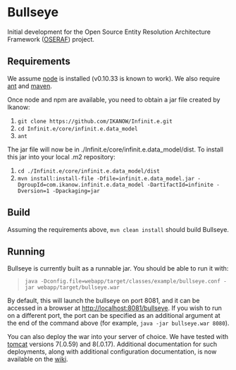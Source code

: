 # Bullseye

Initial development for the Open Source Entity Resolution Architecture Framework ([OSERAF](https://groups.google.com/forum/#!forum/oseraf)) project.

## Requirements

We assume [node](http://nodejs.org/download/) is installed (v0.10.33 is known to work).
We also require [ant](http://ant.apache.org/) and [maven](https://maven.apache.org/).

Once node and npm are available, you need to obtain a jar file created by Ikanow:

1. `git clone https://github.com/IKANOW/Infinit.e.git`
2. `cd Infinit.e/core/infinit.e.data_model`
3. `ant`

The jar file will now be in ./Infinit.e/core/infinit.e.data_model/dist.
To install this jar into your local .m2 repository:

1. `cd ./Infinit.e/core/infinit.e.data_model/dist`
2. `mvn install:install-file -Dfile=infinit.e.data_model.jar -DgroupId=com.ikanow.infinit.e.data_model -DartifactId=infinite -Dversion=1 -Dpackaging=jar`

## Build

Assuming the requirements above, `mvn clean install` should build Bullseye.


## Running

Bullseye is currently built as a runnable jar. You should be able to run it with:
> `java -Dconfig.file=webapp/target/classes/example/bullseye.conf -jar webapp/target/bullseye.war`

By default, this will launch the bullseye on port 8081, and it can be accessed in a browser at [http://localhost:8081/bullseye](http://localhost:8081/bullseye).
If you wish to run on a different port, the port can be specified as an additional argument at the end of the command above
(for example, `java -jar bullseye.war 8080`).

You can also deploy the war into your server of choice. We have tested with [tomcat](http://tomcat.apache.org/) versions 7(.0.59) and 8(.0.17).
Additional documentation for such deployments, along with additional configuration documentation, is now available on the [wiki](https://github.com/OSERAF/MASTERImpl/wiki).

